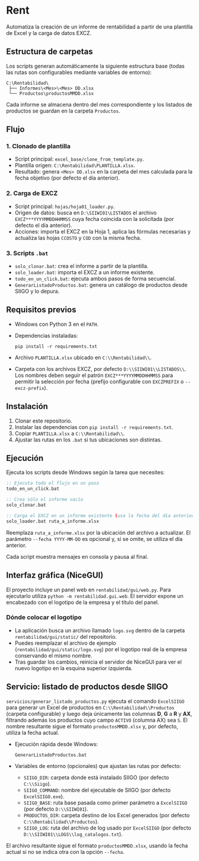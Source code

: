 # Rent

Automatiza la creación de un informe de rentabilidad a partir de una plantilla de Excel y la carga de datos EXCZ.

## Estructura de carpetas

Los scripts generan automáticamente la siguiente estructura base (todas
las rutas son configurables mediante variables de entorno):

```
C:\Rentabilidad\
 ├── Informes\<Mes>\<Mes> DD.xlsx
 └── Productos\productosMMDD.xlsx
```

Cada informe se almacena dentro del mes correspondiente y los listados
de productos se guardan en la carpeta `Productos`.

## Flujo

### 1. Clonado de plantilla

- Script principal: `excel_base/clone_from_template.py`.
- Plantilla origen: `C:\Rentabilidad\PLANTILLA.xlsx`.
- Resultado: genera `<Mes> DD.xlsx` en la carpeta del mes calculada para la fecha objetivo (por defecto el día anterior).

### 2. Carga de EXCZ

- Script principal: `hojas/hoja01_loader.py`.
- Origen de datos: busca en `D:\SIIWI01\LISTADOS` el archivo `EXCZ***YYYYMMDDHHMMSS` cuya fecha coincida con la solicitada (por defecto el día anterior).
- Acciones: importa el EXCZ en la Hoja 1, aplica las fórmulas necesarias y actualiza las hojas `CCOSTO` y `COD` con la misma fecha.

### 3. Scripts `.bat`

- `solo_clonar.bat`: crea el informe a partir de la plantilla.
- `solo_loader.bat`: importa el EXCZ a un informe existente.
- `todo_en_un_click.bat`: ejecuta ambos pasos de forma secuencial.
- `GenerarListadoProductos.bat`: genera un catálogo de productos desde SIIGO y lo depura.

## Requisitos previos

- Windows con Python 3 en el `PATH`.
- Dependencias instaladas:

  ```
  pip install -r requirements.txt
  ```
- Archivo `PLANTILLA.xlsx` ubicado en `C:\\Rentabilidad\\`.
- Carpeta con los archivos EXCZ, por defecto `D:\\SIIWI01\\LISTADOS\\`. Los nombres deben seguir el patrón `EXCZ***YYYYMMDDHHMMSS` para permitir la selección por fecha (prefijo configurable con `EXCZPREFIX` o `--excz-prefix`).

## Instalación

1. Clonar este repositorio.
2. Instalar las dependencias con `pip install -r requirements.txt`.
3. Copiar `PLANTILLA.xlsx` a `C:\\Rentabilidad\\`.
4. Ajustar las rutas en los `.bat` si tus ubicaciones son distintas.

## Ejecución

Ejecuta los scripts desde Windows según la tarea que necesites:

```bat
:: Ejecuta todo el flujo en un paso
todo_en_un_click.bat

:: Crea sólo el informe vacío
solo_clonar.bat

:: Carga el EXCZ en un informe existente (usa la fecha del día anterior si no se especifica --fecha)
solo_loader.bat ruta_a_informe.xlsx
```

Reemplaza `ruta_a_informe.xlsx` por la ubicación del archivo a actualizar. El parámetro `--fecha YYYY-MM-DD` es opcional y, si se omite, se utiliza el día anterior.

Cada script muestra mensajes en consola y pausa al final.

## Interfaz gráfica (NiceGUI)

El proyecto incluye un panel web en `rentabilidad/gui/web.py`. Para
ejecutarlo utiliza `python -m rentabilidad.gui.web`. El servidor expone un
encabezado con el logotipo de la empresa y el título del panel.

### Dónde colocar el logotipo

- La aplicación busca un archivo llamado `logo.svg` dentro de la carpeta
  `rentabilidad/gui/static/` del repositorio.
- Puedes reemplazar el archivo de ejemplo (`rentabilidad/gui/static/logo.svg`)
  por el logotipo real de la empresa conservando el mismo nombre.
- Tras guardar los cambios, reinicia el servidor de NiceGUI para ver el nuevo
  logotipo en la esquina superior izquierda.

## Servicio: listado de productos desde SIIGO

`servicios/generar_listado_productos.py` ejecuta el comando `ExcelSIIGO`
para generar un Excel de productos en `C:\\Rentabilidad\\Productos`
(carpeta configurable) y luego deja únicamente las columnas **D**, **G** a
**R** y **AX**, filtrando además los productos cuyo campo `ACTIVO`
(columna AX) sea `S`. El nombre resultante sigue el formato
`productosMMDD.xlsx` y, por defecto, utiliza la fecha actual.

- Ejecución rápida desde Windows:

  ```
  GenerarListadoProductos.bat
  ```

- Variables de entorno (opcionales) que ajustan las rutas por defecto:
  - `SIIGO_DIR`: carpeta donde está instalado SIIGO (por defecto `C:\\Siigo`).
  - `SIIGO_COMMAND`: nombre del ejecutable de SIIGO (por defecto `ExcelSIIGO.exe`).
  - `SIIGO_BASE`: ruta base pasada como primer parámetro a `ExcelSIIGO`
    (por defecto `D:\\SIIWI01`).
  - `PRODUCTOS_DIR`: carpeta destino de los Excel generados
    (por defecto `C:\\Rentabilidad\\Productos`).
  - `SIIGO_LOG`: ruta del archivo de log usado por `ExcelSIIGO`
    (por defecto `D:\\SIIWI01\\LOGS\\log_catalogos.txt`).

El archivo resultante sigue el formato `productosMMDD.xlsx`, usando la fecha
actual si no se indica otra con la opción `--fecha`.
